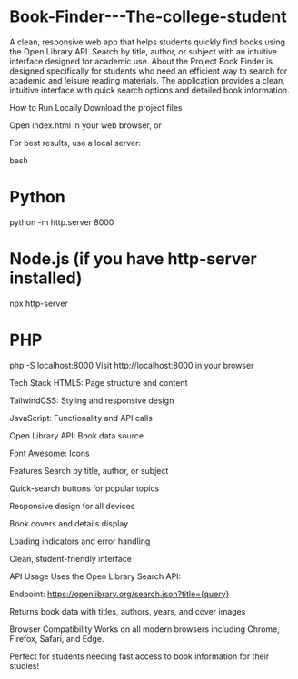 # Book-Finder---The-college-student
A clean, responsive web app that helps students quickly find books using the Open Library API. Search by title, author, or subject with an intuitive interface designed for academic use.
About the Project
Book Finder is designed specifically for students who need an efficient way to search for academic and leisure reading materials. The application provides a clean, intuitive interface with quick search options and detailed book information.

How to Run Locally
Download the project files

Open index.html in your web browser, or

For best results, use a local server:

bash
# Python
python -m http.server 8000

# Node.js (if you have http-server installed)
npx http-server

# PHP
php -S localhost:8000
Visit http://localhost:8000 in your browser

Tech Stack
HTML5: Page structure and content

TailwindCSS: Styling and responsive design

JavaScript: Functionality and API calls

Open Library API: Book data source

Font Awesome: Icons

Features
Search by title, author, or subject

Quick-search buttons for popular topics

Responsive design for all devices

Book covers and details display

Loading indicators and error handling

Clean, student-friendly interface

API Usage
Uses the Open Library Search API:

Endpoint: https://openlibrary.org/search.json?title={query}

Returns book data with titles, authors, years, and cover images

Browser Compatibility
Works on all modern browsers including Chrome, Firefox, Safari, and Edge.

Perfect for students needing fast access to book information for their studies!


